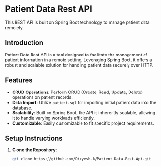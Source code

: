 # Patient Data Rest API

This REST API is built on Spring Boot technology to manage patient data remotely.

## Introduction

Patient Data Rest API is a tool designed to facilitate the management of patient information in a remote setting. Leveraging Spring Boot, it offers a robust and scalable solution for handling patient data securely over HTTP.

## Features

- **CRUD Operations**: Perform CRUD (Create, Read, Update, Delete) operations on patient records.
- **Data Import**: Utilize `patient.sql` for importing initial patient data into the database.
- **Scalability**: Built on Spring Boot, the API is inherently scalable, allowing it to handle varying workloads efficiently.
- **Customizable**: Easily customizable to fit specific project requirements.

## Setup Instructions

1. **Clone the Repository**: 
   ```bash
   git clone https://github.com/Divyesh-k/Patient-Data-Rest-Api.git
